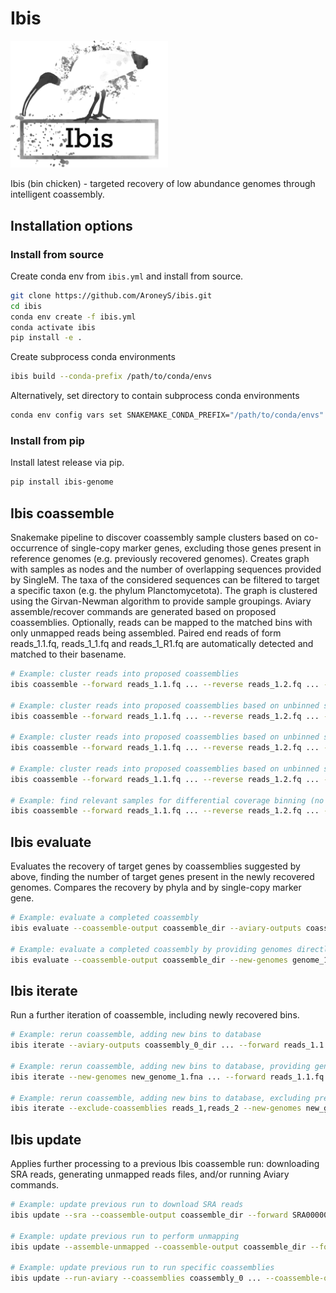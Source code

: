 # Ibis

[<img src="ibis_logo.png" width="50%" />](ibis_logo.png)

Ibis (bin chicken) - targeted recovery of low abundance genomes through intelligent coassembly.

## Installation options

### Install from source

Create conda env from `ibis.yml` and install from source.

```bash
git clone https://github.com/AroneyS/ibis.git
cd ibis
conda env create -f ibis.yml
conda activate ibis
pip install -e .
```

Create subprocess conda environments

```bash
ibis build --conda-prefix /path/to/conda/envs
```

Alternatively, set directory to contain subprocess conda environments

```bash
conda env config vars set SNAKEMAKE_CONDA_PREFIX="/path/to/conda/envs"
```

### Install from pip

Install latest release via pip.

```bash
pip install ibis-genome
```

## Ibis coassemble

Snakemake pipeline to discover coassembly sample clusters based on co-occurrence of single-copy marker genes, excluding those genes present in reference genomes (e.g. previously recovered genomes).
Creates graph with samples as nodes and the number of overlapping sequences provided by SingleM.
The taxa of the considered sequences can be filtered to target a specific taxon (e.g. the phylum Planctomycetota).
The graph is clustered using the Girvan-Newman algorithm to provide sample groupings.
Aviary assemble/recover commands are generated based on proposed coassemblies.
Optionally, reads can be mapped to the matched bins with only unmapped reads being assembled.
Paired end reads of form reads_1.1.fq, reads_1_1.fq and reads_1_R1.fq are automatically detected and matched to their basename.

```bash
# Example: cluster reads into proposed coassemblies
ibis coassemble --forward reads_1.1.fq ... --reverse reads_1.2.fq ... --no-genomes

# Example: cluster reads into proposed coassemblies based on unbinned sequences
ibis coassemble --forward reads_1.1.fq ... --reverse reads_1.2.fq ... --genomes genome_1.fna ...

# Example: cluster reads into proposed coassemblies based on unbinned sequences and coassemble only unbinned reads
ibis coassemble --forward reads_1.1.fq ... --reverse reads_1.2.fq ... --genomes genome_1.fna ... --assemble-unmapped

# Example: cluster reads into proposed coassemblies based on unbinned sequences from a specific taxa
ibis coassemble --forward reads_1.1.fq ... --reverse reads_1.2.fq ... --genomes genome_1.fna ... --taxa-of-interest "p__Planctomycetota"

# Example: find relevant samples for differential coverage binning (no coassembly)
ibis coassemble --forward reads_1.1.fq ... --reverse reads_1.2.fq ... --single-assembly
```

## Ibis evaluate

Evaluates the recovery of target genes by coassemblies suggested by above, finding the number of target genes present in the newly recovered genomes.
Compares the recovery by phyla and by single-copy marker gene.

```bash
# Example: evaluate a completed coassembly
ibis evaluate --coassemble-output coassemble_dir --aviary-outputs coassembly_0_dir ...

# Example: evaluate a completed coassembly by providing genomes directly
ibis evaluate --coassemble-output coassemble_dir --new-genomes genome_1.fna ... --coassembly-run coassembly_0
```

## Ibis iterate

Run a further iteration of coassemble, including newly recovered bins.

```bash
# Example: rerun coassemble, adding new bins to database
ibis iterate --aviary-outputs coassembly_0_dir ... --forward reads_1.1.fq ... --reverse reads_1.2.fq ... --genomes genome_1.fna ...

# Example: rerun coassemble, adding new bins to database, providing genomes directly
ibis iterate --new-genomes new_genome_1.fna ... --forward reads_1.1.fq ... --reverse reads_1.2.fq ... --genomes genome_1.fna ...

# Example: rerun coassemble, adding new bins to database, excluding previous coassembly combinations
ibis iterate --exclude-coassemblies reads_1,reads_2 --new-genomes new_genome_1.fna ... --forward reads_1.1.fq ... --reverse reads_1.2.fq ... --genomes genome_1.fna ...
```

## Ibis update

Applies further processing to a previous Ibis coassemble run: downloading SRA reads, generating unmapped reads files, and/or running Aviary commands.

```bash
# Example: update previous run to download SRA reads
ibis update --sra --coassemble-output coassemble_dir --forward SRA000001 ... --genomes genome_1.fna ...

# Example: update previous run to perform unmapping
ibis update --assemble-unmapped --coassemble-output coassemble_dir --forward reads_1.1.fq ... --reverse reads_1.2.fq ... --genomes genome_1.fna ...

# Example: update previous run to run specific coassemblies
ibis update --run-aviary --coassemblies coassembly_0 ... --coassemble-output coassemble_dir --forward reads_1.1.fq ... --reverse reads_1.2.fq ... --genomes genome_1.fna ...
```
